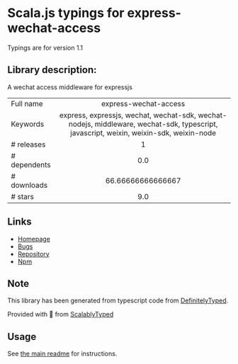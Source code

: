 
# Scala.js typings for express-wechat-access

Typings are for version 1.1

## Library description:
A wechat access middleware for expressjs

|                    |                 |
| ------------------ | :-------------: |
| Full name          | express-wechat-access |
| Keywords           | express, expressjs, wechat, wechat-sdk, wechat-nodejs, middleware, wechat-sdk, typescript, javascript, weixin, weixin-sdk, weixin-node |
| # releases         | 1 |
| # dependents       | 0.0 |
| # downloads        | 66.66666666666667 |
| # stars            | 9.0 |

## Links
- [Homepage](https://github.com/simmons8616/express-wechat-access#readme)
- [Bugs](https://github.com/simmons8616/express-wechat-access/issues)
- [Repository](https://github.com/simmons8616/express-wechat-access)
- [Npm](https://www.npmjs.com/package/express-wechat-access)
    


## Note
This library has been generated from typescript code from [DefinitelyTyped](https://definitelytyped.org).

Provided with :purple_heart: from [ScalablyTyped](https://github.com/oyvindberg/ScalablyTyped)

## Usage
See [the main readme](../../readme.md) for instructions.


